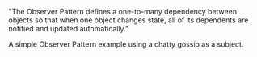 "The Observer Pattern defines a one-to-many dependency between objects so that when one object
changes state, all of its dependents are notified and updated automatically."

A simple Observer Pattern example using a chatty gossip as a subject.
